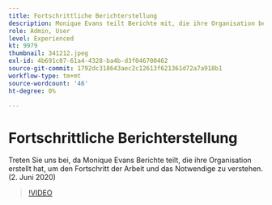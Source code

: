 ```yaml
---
title: Fortschrittliche Berichterstellung
description: Monique Evans teilt Berichte mit, die ihre Organisation benötigt, um den Fortschritt der Arbeit zu kennen und sie zu erledigen. (2. Juni 2020)
role: Admin, User
level: Experienced
kt: 9979
thumbnail: 341212.jpeg
exl-id: 4b691c07-61a4-4328-ba4b-d3f046700462
source-git-commit: 1792dc318643aec2c12613f621361d72a7a918b1
workflow-type: tm+mt
source-wordcount: '46'
ht-degree: 0%

---
```


# Fortschrittliche Berichterstellung

Treten Sie uns bei, da Monique Evans Berichte teilt, die ihre Organisation erstellt hat, um den Fortschritt der Arbeit und das Notwendige zu verstehen.  (2. Juni 2020)

>[!VIDEO](https://video.tv.adobe.com/v/341212/?quality=12&learn=on)
